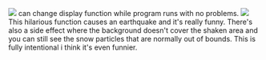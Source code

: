 ![](Pasted%20image%2020230401153245.png)
can change display function while program runs with no problems.
![](Pasted%20image%2020230401153306.png)
This hilarious function causes an earthquake and it's really funny.
There's also a side effect where the background doesn't cover the shaken area and you can still see the snow particles that are normally out of bounds. This is fully intentional i think it's even funnier.